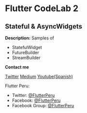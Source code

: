 # Flutter CodeLab 2
## Stateful & AsyncWidgets

**Description:** 
Samples of

- StatefulWidget
- FutureBuilder
- StreamBuilder


**Contact me**

[Twitter](https://twitter.com/diegoveloper)
[Medium](https://medium.com/@diegoveloper/](https://medium.com/@diegoveloper/))
[Youtube(Spanish)](https://www.youtube.com/c/TheDartSide)

Flutter Peru: 
   - Twitter: [@FlutterPeru](https://twitter.com/FlutterPeru)
   - Facebook:  [@FlutterPeru](https://facebook.com/FlutterPeru)
   - Facebook Group:  [@FlutterPeru](https://www.facebook.com/groups/flutterperu/)